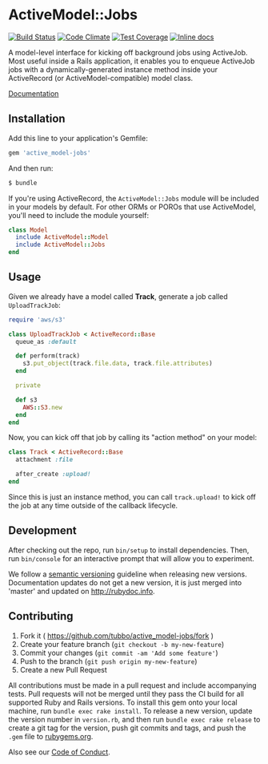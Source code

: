 # ActiveModel::Jobs

[![Build Status](https://travis-ci.org/tubbo/active_model_jobs.svg?branch=master)](https://travis-ci.org/tubbo/active_model_jobs)
[![Code Climate](https://codeclimate.com/github/tubbo/active_model-jobs/badges/gpa.svg)](https://codeclimate.com/github/tubbo/active_model-jobs)
[![Test Coverage](https://codeclimate.com/github/tubbo/active_model-jobs/badges/coverage.svg)](https://codeclimate.com/github/tubbo/active_model-jobs/coverage)
[![Inline docs](http://inch-ci.org/github/tubbo/active_model-jobs.svg?branch=master)](http://inch-ci.org/github/tubbo/active_model-jobs)

A model-level interface for kicking off background jobs using ActiveJob.
Most useful inside a Rails application, it enables you to enqueue
ActiveJob jobs with a dynamically-generated instance method inside your
ActiveRecord (or ActiveModel-compatible) model class.

[Documentation](http://www.rubydoc.info/github/tubbo/active_model-jobs/master)

## Installation

Add this line to your application's Gemfile:

```ruby
gem 'active_model-jobs'
```

And then run:

```bash
$ bundle
```

If you're using ActiveRecord, the `ActiveModel::Jobs` module will be
included in your models by default. For other ORMs or POROs that use
ActiveModel, you'll need to include the module yourself:

```ruby
class Model
  include ActiveModel::Model
  include ActiveModel::Jobs
end
```

## Usage

Given we already have a model called **Track**, generate a job
called `UploadTrackJob`:

```ruby
require 'aws/s3'

class UploadTrackJob < ActiveRecord::Base
  queue_as :default

  def perform(track)
    s3.put_object(track.file.data, track.file.attributes)
  end

  private

  def s3
    AWS::S3.new
  end
end
```

Now, you can kick off that job by calling its "action method" on your
model:

```ruby
class Track < ActiveRecord::Base
  attachment :file

  after_create :upload!
end
```

Since this is just an instance method, you can call `track.upload!` to
kick off the job at any time outside of the callback lifecycle.

## Development

After checking out the repo, run `bin/setup` to install dependencies.
Then, run `bin/console` for an interactive prompt that will allow you
to experiment.

We follow a [semantic versioning](http://semver.org) guideline when
releasing new versions. Documentation updates do not get a new version,
it is just merged into 'master' and updated on http://rubydoc.info.

## Contributing

1. Fork it ( https://github.com/tubbo/active_model-jobs/fork )
2. Create your feature branch (`git checkout -b my-new-feature`)
3. Commit your changes (`git commit -am 'Add some feature'`)
4. Push to the branch (`git push origin my-new-feature`)
5. Create a new Pull Request

All contributions must be made in a pull request and include accompanying tests.
Pull requests will not be merged until they pass the CI build for all supported
Ruby and Rails versions. To install this gem onto your local machine, run
`bundle exec rake install`. To release a new version, update the version number
in `version.rb`, and then run `bundle exec rake release` to create a git
tag for the version, push git commits and tags, and push the `.gem` file
to [rubygems.org](https://rubygems.org).

Also see our [Code of Conduct](https://github.com/tubbo/active_model-jobs/blob/master/CODE_OF_CONDUCT.md).
